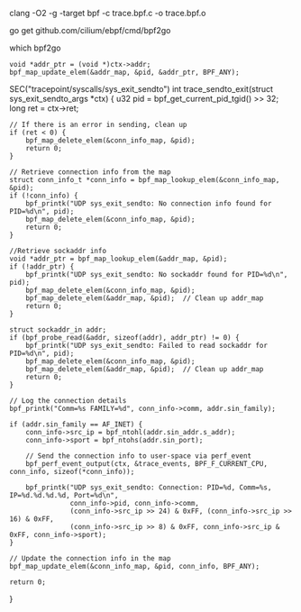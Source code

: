 clang -O2 -g -target bpf -c trace.bpf.c -o trace.bpf.o

go get github.com/cilium/ebpf/cmd/bpf2go

which bpf2go

    void *addr_ptr = (void *)ctx->addr;
    bpf_map_update_elem(&addr_map, &pid, &addr_ptr, BPF_ANY);


SEC("tracepoint/syscalls/sys_exit_sendto")
int trace_sendto_exit(struct sys_exit_sendto_args *ctx) {
    u32 pid = bpf_get_current_pid_tgid() >> 32;
    long ret = ctx->ret;

    // If there is an error in sending, clean up
    if (ret < 0) {
        bpf_map_delete_elem(&conn_info_map, &pid);
        return 0;
    }

    // Retrieve connection info from the map
    struct conn_info_t *conn_info = bpf_map_lookup_elem(&conn_info_map, &pid);
    if (!conn_info) {
        bpf_printk("UDP sys_exit_sendto: No connection info found for PID=%d\n", pid);
        bpf_map_delete_elem(&conn_info_map, &pid);
        return 0;
    }

    //Retrieve sockaddr info
    void *addr_ptr = bpf_map_lookup_elem(&addr_map, &pid);
    if (!addr_ptr) {
        bpf_printk("UDP sys_exit_sendto: No sockaddr found for PID=%d\n", pid);
        bpf_map_delete_elem(&conn_info_map, &pid);
        bpf_map_delete_elem(&addr_map, &pid);  // Clean up addr_map
        return 0;
    }

    struct sockaddr_in addr;
    if (bpf_probe_read(&addr, sizeof(addr), addr_ptr) != 0) {
        bpf_printk("UDP sys_exit_sendto: Failed to read sockaddr for PID=%d\n", pid);
        bpf_map_delete_elem(&conn_info_map, &pid);
        bpf_map_delete_elem(&addr_map, &pid);  // Clean up addr_map
        return 0;
    }

    // Log the connection details
    bpf_printk("Comm=%s FAMILY=%d", conn_info->comm, addr.sin_family);

    if (addr.sin_family == AF_INET) {
        conn_info->src_ip = bpf_ntohl(addr.sin_addr.s_addr);
        conn_info->sport = bpf_ntohs(addr.sin_port);

        // Send the connection info to user-space via perf_event
        bpf_perf_event_output(ctx, &trace_events, BPF_F_CURRENT_CPU, conn_info, sizeof(*conn_info));

        bpf_printk("UDP sys_exit_sendto: Connection: PID=%d, Comm=%s, IP=%d.%d.%d.%d, Port=%d\n",
                   conn_info->pid, conn_info->comm,
                   (conn_info->src_ip >> 24) & 0xFF, (conn_info->src_ip >> 16) & 0xFF,
                   (conn_info->src_ip >> 8) & 0xFF, conn_info->src_ip & 0xFF, conn_info->sport);
    }

    // Update the connection info in the map
    bpf_map_update_elem(&conn_info_map, &pid, conn_info, BPF_ANY);

    return 0;
}
